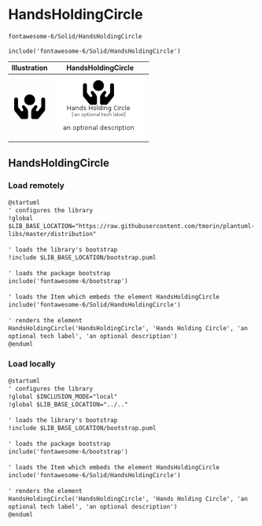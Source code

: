# HandsHoldingCircle


```text
fontawesome-6/Solid/HandsHoldingCircle
```

```text
include('fontawesome-6/Solid/HandsHoldingCircle')
```



| Illustration | HandsHoldingCircle |
| :---: | :---: |
| ![illustration for Illustration](../../fontawesome-6/Solid/HandsHoldingCircle.png) | ![illustration for HandsHoldingCircle](../../fontawesome-6/Solid/HandsHoldingCircle.Local.png) |




## HandsHoldingCircle

### Load remotely
```plantuml
@startuml
' configures the library
!global $LIB_BASE_LOCATION="https://raw.githubusercontent.com/tmorin/plantuml-libs/master/distribution"

' loads the library's bootstrap
!include $LIB_BASE_LOCATION/bootstrap.puml

' loads the package bootstrap
include('fontawesome-6/bootstrap')

' loads the Item which embeds the element HandsHoldingCircle
include('fontawesome-6/Solid/HandsHoldingCircle')

' renders the element
HandsHoldingCircle('HandsHoldingCircle', 'Hands Holding Circle', 'an optional tech label', 'an optional description')
@enduml
```

### Load locally
```plantuml
@startuml
' configures the library
!global $INCLUSION_MODE="local"
!global $LIB_BASE_LOCATION="../.."

' loads the library's bootstrap
!include $LIB_BASE_LOCATION/bootstrap.puml

' loads the package bootstrap
include('fontawesome-6/bootstrap')

' loads the Item which embeds the element HandsHoldingCircle
include('fontawesome-6/Solid/HandsHoldingCircle')

' renders the element
HandsHoldingCircle('HandsHoldingCircle', 'Hands Holding Circle', 'an optional tech label', 'an optional description')
@enduml
```

